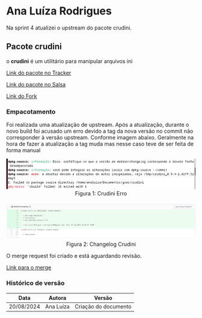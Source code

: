 # Ana Luíza Rodrigues

Na sprint 4 atualizei o upstream do pacote crudini.

## Pacote crudini

o **crudini** é um utilitário para manipular arquivos ini

[Link do pacote no Tracker](https://tracker.debian.org/pkg/crudini)

[Link do pacote no Salsa](https://salsa.debian.org/python-team/packages/crudini)

[Link do Fork](https://salsa.debian.org/analuizargds/crudini)

### Empacotamento

Foi realizada uma atualização de upstream. Após a atualização, durante o novo build foi acusado um erro devido a tag da nova versão no commit não corresponder à versão upstream. Conforme imagem abaixo. Geralmente na hora de fazer a atualização a tag muda mas nesse caso teve de ser feita de forma manual

<center>

![crudini erro](../img/ana-luiza/crudini-error.png)
Figura 1: Crudini Erro

![crudini changelog](../img/ana-luiza/crudini-changelog.png)
Figura 2: Changelog Crudini

</center>

O merge request foi criado e está aguardando revisão. 

[Link para o merge](https://salsa.debian.org/python-team/packages/crudini/-/merge_requests/1)

### Histórico de versão

|Data|Autora|Versão|
|----|------|------|
| 20/08/2024 | Ana Luíza | Criação do documento | 